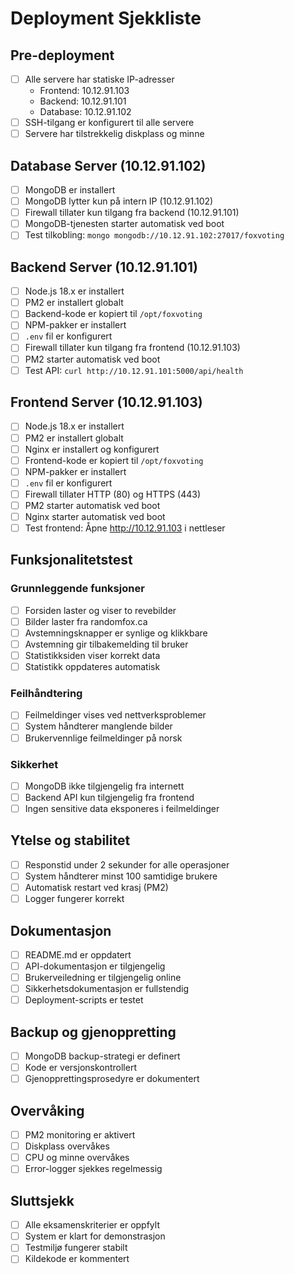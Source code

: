 # Deployment Sjekkliste

## Pre-deployment

- [ ] Alle servere har statiske IP-adresser
  - Frontend: 10.12.91.103
  - Backend: 10.12.91.101
  - Database: 10.12.91.102
- [ ] SSH-tilgang er konfigurert til alle servere
- [ ] Servere har tilstrekkelig diskplass og minne

## Database Server (10.12.91.102)

- [ ] MongoDB er installert
- [ ] MongoDB lytter kun på intern IP (10.12.91.102)
- [ ] Firewall tillater kun tilgang fra backend (10.12.91.101)
- [ ] MongoDB-tjenesten starter automatisk ved boot
- [ ] Test tilkobling: `mongo mongodb://10.12.91.102:27017/foxvoting`

## Backend Server (10.12.91.101)

- [ ] Node.js 18.x er installert
- [ ] PM2 er installert globalt
- [ ] Backend-kode er kopiert til `/opt/foxvoting`
- [ ] NPM-pakker er installert
- [ ] `.env` fil er konfigurert
- [ ] Firewall tillater kun tilgang fra frontend (10.12.91.103)
- [ ] PM2 starter automatisk ved boot
- [ ] Test API: `curl http://10.12.91.101:5000/api/health`

## Frontend Server (10.12.91.103)

- [ ] Node.js 18.x er installert
- [ ] PM2 er installert globalt
- [ ] Nginx er installert og konfigurert
- [ ] Frontend-kode er kopiert til `/opt/foxvoting`
- [ ] NPM-pakker er installert
- [ ] `.env` fil er konfigurert
- [ ] Firewall tillater HTTP (80) og HTTPS (443)
- [ ] PM2 starter automatisk ved boot
- [ ] Nginx starter automatisk ved boot
- [ ] Test frontend: Åpne http://10.12.91.103 i nettleser

## Funksjonalitetstest

### Grunnleggende funksjoner
- [ ] Forsiden laster og viser to revebilder
- [ ] Bilder laster fra randomfox.ca
- [ ] Avstemningsknapper er synlige og klikkbare
- [ ] Avstemning gir tilbakemelding til bruker
- [ ] Statistikksiden viser korrekt data
- [ ] Statistikk oppdateres automatisk

### Feilhåndtering
- [ ] Feilmeldinger vises ved nettverksproblemer
- [ ] System håndterer manglende bilder
- [ ] Brukervennlige feilmeldinger på norsk

### Sikkerhet
- [ ] MongoDB ikke tilgjengelig fra internett
- [ ] Backend API kun tilgjengelig fra frontend
- [ ] Ingen sensitive data eksponeres i feilmeldinger

## Ytelse og stabilitet

- [ ] Responstid under 2 sekunder for alle operasjoner
- [ ] System håndterer minst 100 samtidige brukere
- [ ] Automatisk restart ved krasj (PM2)
- [ ] Logger fungerer korrekt

## Dokumentasjon

- [ ] README.md er oppdatert
- [ ] API-dokumentasjon er tilgjengelig
- [ ] Brukerveiledning er tilgjengelig online
- [ ] Sikkerhetsdokumentasjon er fullstendig
- [ ] Deployment-scripts er testet

## Backup og gjenoppretting

- [ ] MongoDB backup-strategi er definert
- [ ] Kode er versjonskontrollert
- [ ] Gjenopprettingsprosedyre er dokumentert

## Overvåking

- [ ] PM2 monitoring er aktivert
- [ ] Diskplass overvåkes
- [ ] CPU og minne overvåkes
- [ ] Error-logger sjekkes regelmessig

## Sluttsjekk

- [ ] Alle eksamenskriterier er oppfylt
- [ ] System er klart for demonstrasjon
- [ ] Testmiljø fungerer stabilt
- [ ] Kildekode er kommentert 